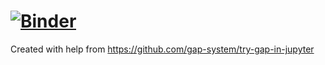 # [![Binder](https://mybinder.org/badge_logo.svg)](https://mybinder.org/v2/gh/timcheek1729/Polymath/HEAD)
Created with help from https://github.com/gap-system/try-gap-in-jupyter
